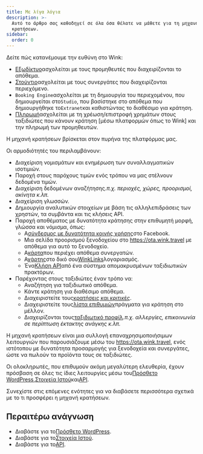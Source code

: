 ```yaml
---
title: Με λίγα λόγια
description: >-
  Αυτό το άρθρο σας καθοδηγεί σε όλα όσα θέλατε να μάθετε για τη μηχανή
  κρατήσεων.
sidebar:
  order: 0
---
```

Δείτε πώς κατανέμουμε την ευθύνη στο Wink:

* [Εξωδίκτυο](/extranet/what-is-extranet)ασχολείται με τους προμηθευτές που διαχειρίζονται το απόθεμα.
* [Στούντιο](/studio/what-is-studio)ασχολείται με τους συνεργάτες που διαχειρίζονται περιεχόμενο.
* `Booking Engine`ασχολείται με τη δημιουργία του περιεχομένου, που δημιουργείται στο`Studio`, που βασίστηκε στο απόθεμα που δημιουργήθηκε το`Extranet`και καθιστώντας το διαθέσιμο για κράτηση.
* [Πληρωμή](/payment/what-is-trip-pay)ασχολείται με τη χρέωση/επιστροφή χρημάτων στους ταξιδιώτες που κάνουν κράτηση \[μέσω πλατφορμών όπως το Wink] και την πληρωμή των προμηθευτών.

Η μηχανή κρατήσεων βρίσκεται στον πυρήνα της πλατφόρμας μας.

Οι αρμοδιότητές του περιλαμβάνουν:

* Διαχείριση νομισμάτων και ενημέρωση των συναλλαγματικών ισοτιμιών.
* Παροχή στους παρόχους τιμών ενός τρόπου να μας στέλνουν δεδομένα τιμών.
* Διαχείριση δεδομένων αναζήτησης.*π.χ. περιοχές, χώρες, προορισμοί, ακίνητα κ.λπ.*
* Διαχείριση γλωσσών.
* Δημιουργία αναλυτικών στοιχείων με βάση τις αλληλεπιδράσεις των χρηστών, τα συμβάντα και τις κλήσεις API.
* Παροχή αποθέματος με δυνατότητα κράτησης στην επιθυμητή μορφή, γλώσσα και νόμισμα, όπως:
  * Α[σύνδεσμος με δυνατότητα κοινής χρήσης](/studio/shareable-links)στο Facebook.
  * Μια σελίδα προορισμού ξενοδοχείου στο https://ota.wink.travel με απόθεμα για αυτό το ξενοδοχείο.
  * Α[κάρτα](/studio/cards)που περιέχει απόθεμα συνεργατών.
  * Α[χάρτης](/studio/maps)στο δικό σου[WinkLinks](/link-manager/wink-links)λογαριασμός.
  * Ένα[Κλήση API](/developers/apis)από ένα σύστημα απομακρυσμένων ταξιδιωτικών πρακτόρων.
* Παρέχοντας στους ταξιδιώτες έναν τρόπο να:
  * Αναζήτηση για ταξιδιωτικό απόθεμα.
  * Κάντε κράτηση για διαθέσιμο απόθεμα.
  * Διαχειριστείτε τους[κρατήσεις και κριτικές](/booking-engine/bookings).
  * Διαχειριστείτε τους[λίστα επιθυμιών](/booking-engine/bucket-list)πράγματα για κράτηση στο μέλλον.
  * Διαχειρίζονται τους[ταξιδιωτικό προφίλ](/booking-engine/travel-preferences).*π.χ. αλλεργίες, επικοινωνία σε περίπτωση έκτακτης ανάγκης κ.λπ.*

Η μηχανή κρατήσεων είναι μια συλλογή επαναχρησιμοποιήσιμων λειτουργιών που παρουσιάζουμε μέσω του https://ota.wink.travel, ενός ιστότοπου με δυνατότητα προσαρμογής για ξενοδοχεία και συνεργάτες, ώστε να πωλούν τα προϊόντα τους σε ταξιδιώτες.

Οι ολοκληρωτές, που επιθυμούν ακόμη μεγαλύτερη ελευθερία, έχουν πρόσβαση σε όλες τις ίδιες λειτουργίες μέσω του[Πρόσθετο WordPress](/developers/wordpress/),[Στοιχεία Ιστού](/developers/web-components)και[API](/developers/apis).

Συνεχίστε στις επόμενες ενότητες για να διαβάσετε περισσότερα σχετικά με το τι προσφέρει η μηχανή κρατήσεων.

## Περαιτέρω ανάγνωση

* Διαβάστε για το[Πρόσθετο WordPress](/developers/wordpress/).
* Διαβάστε για το[Στοιχεία Ιστού](/developers/web-components).
* Διαβάστε για το[API](/developers/apis).

